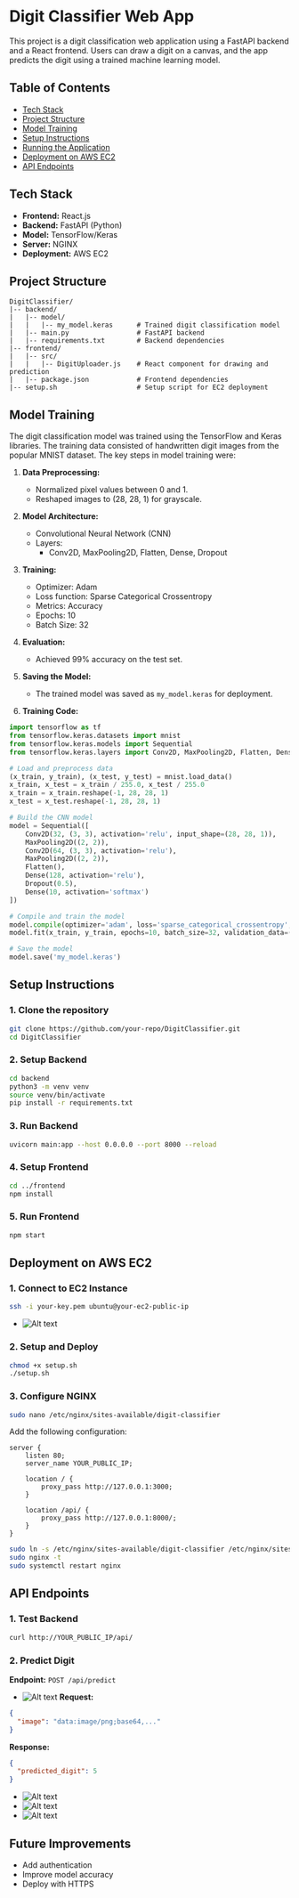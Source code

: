 # Digit Classifier Web App

This project is a digit classification web application using a FastAPI backend and a React frontend. Users can draw a digit on a canvas, and the app predicts the digit using a trained machine learning model.

## Table of Contents
- [Tech Stack](#tech-stack)
- [Project Structure](#project-structure)
- [Model Training](#model-training)
- [Setup Instructions](#setup-instructions)
- [Running the Application](#running-the-application)
- [Deployment on AWS EC2](#deployment-on-aws-ec2)
- [API Endpoints](#api-endpoints)

## Tech Stack
- **Frontend:** React.js
- **Backend:** FastAPI (Python)
- **Model:** TensorFlow/Keras
- **Server:** NGINX
- **Deployment:** AWS EC2

## Project Structure
```
DigitClassifier/
|-- backend/
|   |-- model/
|   |   |-- my_model.keras      # Trained digit classification model
|   |-- main.py                 # FastAPI backend
|   |-- requirements.txt        # Backend dependencies
|-- frontend/
|   |-- src/
|   |   |-- DigitUploader.js    # React component for drawing and prediction
|   |-- package.json            # Frontend dependencies
|-- setup.sh                    # Setup script for EC2 deployment
```

## Model Training
The digit classification model was trained using the TensorFlow and Keras libraries. The training data consisted of handwritten digit images from the popular MNIST dataset. The key steps in model training were:

1. **Data Preprocessing:**
   - Normalized pixel values between 0 and 1.
   - Reshaped images to (28, 28, 1) for grayscale.

2. **Model Architecture:**
   - Convolutional Neural Network (CNN)
   - Layers:
     - Conv2D, MaxPooling2D, Flatten, Dense, Dropout

3. **Training:**
   - Optimizer: Adam
   - Loss function: Sparse Categorical Crossentropy
   - Metrics: Accuracy
   - Epochs: 10
   - Batch Size: 32

4. **Evaluation:**
   - Achieved 99% accuracy on the test set.

5. **Saving the Model:**
   - The trained model was saved as `my_model.keras` for deployment.

6. **Training Code:**
```python
import tensorflow as tf
from tensorflow.keras.datasets import mnist
from tensorflow.keras.models import Sequential
from tensorflow.keras.layers import Conv2D, MaxPooling2D, Flatten, Dense, Dropout

# Load and preprocess data
(x_train, y_train), (x_test, y_test) = mnist.load_data()
x_train, x_test = x_train / 255.0, x_test / 255.0
x_train = x_train.reshape(-1, 28, 28, 1)
x_test = x_test.reshape(-1, 28, 28, 1)

# Build the CNN model
model = Sequential([
    Conv2D(32, (3, 3), activation='relu', input_shape=(28, 28, 1)),
    MaxPooling2D((2, 2)),
    Conv2D(64, (3, 3), activation='relu'),
    MaxPooling2D((2, 2)),
    Flatten(),
    Dense(128, activation='relu'),
    Dropout(0.5),
    Dense(10, activation='softmax')
])

# Compile and train the model
model.compile(optimizer='adam', loss='sparse_categorical_crossentropy', metrics=['accuracy'])
model.fit(x_train, y_train, epochs=10, batch_size=32, validation_data=(x_test, y_test))

# Save the model
model.save('my_model.keras')
```

## Setup Instructions

### 1. Clone the repository
```bash
git clone https://github.com/your-repo/DigitClassifier.git
cd DigitClassifier
```

### 2. Setup Backend
```bash
cd backend
python3 -m venv venv
source venv/bin/activate
pip install -r requirements.txt
```

### 3. Run Backend
```bash
uvicorn main:app --host 0.0.0.0 --port 8000 --reload
```

### 4. Setup Frontend
```bash
cd ../frontend
npm install
```

### 5. Run Frontend
```bash
npm start
```

## Deployment on AWS EC2

### 1. Connect to EC2 Instance
```bash
ssh -i your-key.pem ubuntu@your-ec2-public-ip
```
- ![Alt text](.\Images\EC2Instance.png)

### 2. Setup and Deploy
```bash
chmod +x setup.sh
./setup.sh
```

### 3. Configure NGINX
```bash
sudo nano /etc/nginx/sites-available/digit-classifier
```
Add the following configuration:
```nginx
server {
    listen 80;
    server_name YOUR_PUBLIC_IP;

    location / {
        proxy_pass http://127.0.0.1:3000;
    }

    location /api/ {
        proxy_pass http://127.0.0.1:8000/;
    }
}
```

```bash
sudo ln -s /etc/nginx/sites-available/digit-classifier /etc/nginx/sites-enabled/
sudo nginx -t
sudo systemctl restart nginx
```



## API Endpoints

### 1. Test Backend

```bash
curl http://YOUR_PUBLIC_IP/api/
```

### 2. Predict Digit
**Endpoint:** `POST /api/predict`
- ![Alt text](.\Images\FastAPI_PublicIP.png)
**Request:**
```json
{
  "image": "data:image/png;base64,..."
}
```

**Response:**
```json
{
  "predicted_digit": 5
}
```
- ![Alt text](.Images\React_PublicIP.png)
- ![Alt text](.Images\React_PublicIP02.png)
- ![Alt text](.Images\React_PublicIP03.png)

## Future Improvements
- Add authentication
- Improve model accuracy
- Deploy with HTTPS




